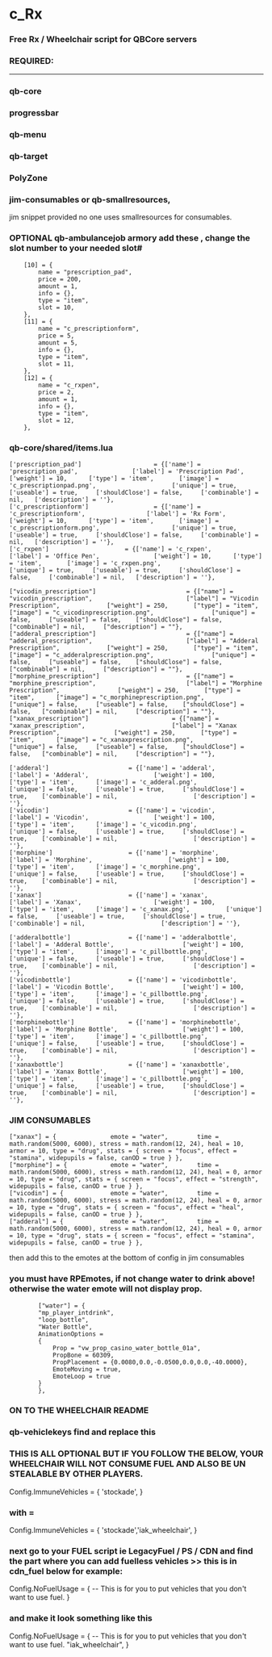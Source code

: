 # c_Rx
### Free Rx / Wheelchair script for QBCore servers



### REQUIRED:
__________
### qb-core

### progressbar

### qb-menu

### qb-target

### PolyZone

### jim-consumables or qb-smallresources, 

jim snippet provided no one uses smallresources for consumables.



### OPTIONAL qb-ambulancejob armory add these , change the slot number to your needed slot#

        [10] = {
            name = "prescription_pad",
            price = 200,
            amount = 1,
            info = {},
            type = "item",
            slot = 10,
        },
        [11] = {
            name = "c_prescriptionform",
            price = 5,
            amount = 5,
            info = {},
            type = "item",
            slot = 11,
        },
        [12] = {
            name = "c_rxpen",
            price = 2,
            amount = 1,
            info = {},
            type = "item",
            slot = 12,
        },



### qb-core/shared/items.lua

	
	['prescription_pad'] 		        	= {['name'] = 'prescription_pad', 			    ['label'] = 'Prescription Pad',            	['weight'] = 10,      ['type'] = 'item',       ['image'] = 'c_prescriptionpad.png',         	        ['unique'] = true,     ['useable'] = true,     ['shouldClose'] = false,     ['combinable'] = nil,   ['description'] = ''},
	['c_prescriptionform'] 		        	= {['name'] = 'c_prescriptionform', 			    ['label'] = 'Rx Form',            	['weight'] = 10,      ['type'] = 'item',       ['image'] = 'c_prescriptionform.png',         	        ['unique'] = true,     ['useable'] = true,     ['shouldClose'] = false,     ['combinable'] = nil,   ['description'] = ''},
	['c_rxpen'] 		        	= {['name'] = 'c_rxpen', 			    ['label'] = 'Office Pen',            	['weight'] = 10,      ['type'] = 'item',       ['image'] = 'c_rxpen.png',         	        ['unique'] = true,     ['useable'] = true,     ['shouldClose'] = false,     ['combinable'] = nil,   ['description'] = ''},

	["vicodin_prescription"] 		 	 	 		 = {["name"] = "vicodin_prescription",           				["label"] = "Vicodin Prescription",	 			["weight"] = 250, 		["type"] = "item", 		["image"] = "c_vicodinprescription.png", 				["unique"] = false, 	["useable"] = false, 	["shouldClose"] = false,   ["combinable"] = nil,     ["description"] = ""},
	["adderal_prescription"] 		 	 	 		 = {["name"] = "adderal_prescription",           				["label"] = "Adderal Prescription",	 			["weight"] = 250, 		["type"] = "item", 		["image"] = "c_adderalprescription.png", 				["unique"] = false, 	["useable"] = false, 	["shouldClose"] = false,   ["combinable"] = nil,     ["description"] = ""},
	["morphine_prescription"] 		 	 	 		 = {["name"] = "morphine_prescription",           				["label"] = "Morphine Prescription",	 			["weight"] = 250, 		["type"] = "item", 		["image"] = "c_morphineprescription.png", 				["unique"] = false, 	["useable"] = false, 	["shouldClose"] = false,   ["combinable"] = nil,     ["description"] = ""},
	["xanax_prescription"] 		 	 	 		 = {["name"] = "xanax_prescription",           				["label"] = "Xanax Prescription",	 			["weight"] = 250, 		["type"] = "item", 		["image"] = "c_xanaxprescription.png", 				["unique"] = false, 	["useable"] = false, 	["shouldClose"] = false,   ["combinable"] = nil,     ["description"] = ""},
	
	['adderal'] 			    	 = {['name'] = 'adderal', 			  			['label'] = 'Adderal', 					['weight'] = 100, 		['type'] = 'item', 		['image'] = 'c_adderal.png', 			['unique'] = false, 	['useable'] = true, 	['shouldClose'] = true,	   ['combinable'] = nil, 					 ['description'] = ''},
	['vicodin'] 			     	 = {['name'] = 'vicodin', 			  			['label'] = 'Vicodin', 					['weight'] = 100, 		['type'] = 'item', 		['image'] = 'c_vicodin.png', 			['unique'] = false, 	['useable'] = true, 	['shouldClose'] = true,	   ['combinable'] = nil, 					 ['description'] = ''},
	['morphine'] 			     	 = {['name'] = 'morphine', 			  			['label'] = 'Morphine', 					['weight'] = 100, 		['type'] = 'item', 		['image'] = 'c_morphine.png', 			['unique'] = false, 	['useable'] = true, 	['shouldClose'] = true,	   ['combinable'] = nil, 					 ['description'] = ''},
	['xanax'] 			     	 	 = {['name'] = 'xanax', 			  			['label'] = 'Xanax', 					['weight'] = 100, 		['type'] = 'item', 		['image'] = 'c_xanax.png', 			['unique'] = false, 	['useable'] = true, 	['shouldClose'] = true,	   ['combinable'] = nil, 					 ['description'] = ''},
	
	['adderalbottle'] 			     = {['name'] = 'adderalbottle', 			  			['label'] = 'Adderal Bottle', 					['weight'] = 100, 		['type'] = 'item', 		['image'] = 'c_pillbottle.png', 			['unique'] = false, 	['useable'] = true, 	['shouldClose'] = true,	   ['combinable'] = nil, 					 ['description'] = ''},
	['vicodinbottle'] 			     = {['name'] = 'vicodinbottle', 			  			['label'] = 'Vicodin Bottle', 					['weight'] = 100, 		['type'] = 'item', 		['image'] = 'c_pillbottle.png', 			['unique'] = false, 	['useable'] = true, 	['shouldClose'] = true,	   ['combinable'] = nil, 					 ['description'] = ''},
	['morphinebottle'] 			     = {['name'] = 'morphinebottle', 			  			['label'] = 'Morphine Bottle', 					['weight'] = 100, 		['type'] = 'item', 		['image'] = 'c_pillbottle.png', 			['unique'] = false, 	['useable'] = true, 	['shouldClose'] = true,	   ['combinable'] = nil, 					 ['description'] = ''},
	['xanaxbottle'] 			     = {['name'] = 'xanaxbottle', 			  			['label'] = 'Xanax Bottle', 					['weight'] = 100, 		['type'] = 'item', 		['image'] = 'c_pillbottle.png', 			['unique'] = false, 	['useable'] = true, 	['shouldClose'] = true,	   ['combinable'] = nil, 					 ['description'] = ''},



### JIM CONSUMABLES


	["xanax"] = { 				emote = "water",		time = math.random(5000, 6000), stress = math.random(12, 24), heal = 10, armor = 10, type = "drug", stats = { screen = "focus", effect = "stamina", widepupils = false, canOD = true } },
	["morphine"] = { 			emote = "water",		time = math.random(5000, 6000), stress = math.random(12, 24), heal = 0, armor = 10, type = "drug", stats = { screen = "focus", effect = "strength", widepupils = false, canOD = true } },
	["vicodin"] = { 			emote = "water",		time = math.random(5000, 6000), stress = math.random(12, 24), heal = 0, armor = 10, type = "drug", stats = { screen = "focus", effect = "heal", widepupils = false, canOD = true } },
	["adderal"] = { 			emote = "water",		time = math.random(5000, 6000), stress = math.random(12, 24), heal = 0, armor = 10, type = "drug", stats = { screen = "focus", effect = "stamina", widepupils = false, canOD = true } },


then add this to the emotes at the bottom of config in jim consumables 
### you must have RPEmotes, if not change water to drink above! otherwise the water emote will not display prop.

		    ["water"] = {
			"mp_player_intdrink",
			"loop_bottle",
			"Water Bottle",
			AnimationOptions =
			{
				Prop = "vw_prop_casino_water_bottle_01a",
				PropBone = 60309,
				PropPlacement = {0.0080,0.0,-0.0500,0.0,0.0,-40.0000},
				EmoteMoving = true,
				EmoteLoop = true
			}
		    },
        
        
        
        
        
        
        
        
        
        
### ON TO THE WHEELCHAIR README
        
 ### qb-vehiclekeys find and replace this 


### THIS IS ALL OPTIONAL BUT IF YOU FOLLOW THE BELOW, YOUR WHEELCHAIR WILL NOT CONSUME FUEL AND ALSO BE UN STEALABLE BY OTHER PLAYERS.


Config.ImmuneVehicles = {
    'stockade',
}

### with = 

Config.ImmuneVehicles = {
    'stockade','iak_wheelchair',
}


### next go to your FUEL script ie LegacyFuel / PS / CDN and find the part where you can add fuelless vehicles >> this is in cdn_fuel below for example:

Config.NoFuelUsage = { -- This is for you to put vehicles that you don't want to use fuel.
}

### and make it look something like this 

Config.NoFuelUsage = { -- This is for you to put vehicles that you don't want to use fuel.
"iak_wheelchair",
}










